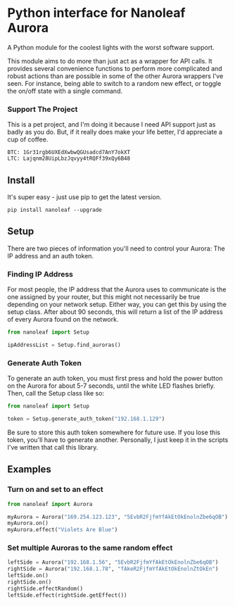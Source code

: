 # Python interface for Nanoleaf Aurora #

A Python module for the coolest lights with the worst software support.

This module aims to do more than just act as a wrapper for API calls. It provides several convenience functions to perform more complicated and robust actions than are possible in some of the other Aurora wrappers I've seen. For instance, being able to switch to a random new effect, or toggle the on/off state with a single command.


### Support The Project ###

This is a pet project, and I'm doing it because I need API support just as badly as you do. But, if it really does make your life better, I'd appreciate a cup of coffee.
```
BTC: 1Gr31rgb6UXEdXwbwQGUsadcd7AnY7okXT
LTC: Lajqnm28UipLbzJqvyy4tRQFf39xQy6B48
```

## Install ##

It's super easy - just use pip to get the latest version.

```
pip install nanoleaf --upgrade
```

## Setup ##

There are two pieces of information you'll need to control your Aurora: The IP address and an auth token.

### Finding IP Address ###

For most people, the IP address that the Aurora uses to communicate is the one assigned by your router, but this might not necessarily be true depending on your network setup. Either way, you can get this by using the setup class.
After about 90 seconds, this will return a list of the IP address of every Aurora found on the network.

```python
from nanoleaf import Setup

ipAddressList = Setup.find_auroras()
```

### Generate Auth Token ###

To generate an auth token, you must first press and hold the power button on the Aurora for about 5-7 seconds, until the white LED flashes briefly. Then, call the Setup class like so:

```python
from nanoleaf import Setup

token = Setup.generate_auth_token("192.168.1.129")
```

Be sure to store this auth token somewhere for future use. If you lose this token, you'll have to generate another. Personally, I just keep it in the scripts I've written that call this library. 

## Examples ##

### Turn on and set to an effect ###

```python
from nanoleaf import Aurora

myAurora = Aurora("169.254.123.123", "5EvbR2FjfmYfAkEtOkEnolnZbe6qOB")
myAurora.on()
myAurora.effect("Violets Are Blue")
```

### Set multiple Auroras to the same random effect ###

```python
leftSide = Aurora("192.168.1.56", "5EvbR2FjfmYfAkEtOkEnolnZbe6qOB")
rightSide = Aurora("192.168.1.78", "fAkeR2FjfmYfAkEtOkEnolnZtOkEn")
leftSide.on()
rightSide.on()
rightSide.effectRandom()
leftSide.effect(rightSide.getEffect())
```